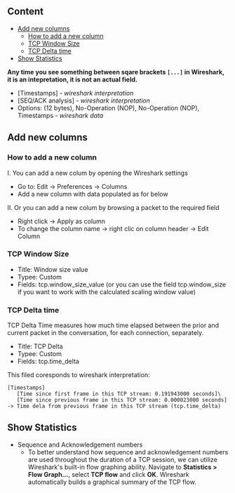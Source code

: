 ## Content
* [Add new columns](#add_new_columns)
  * [How to add a new column](#add_new_column)
  * [TCP Window Size](#add_column_tcp_window_size)
  * [TCP Delta time](#add_column_tcp_delta_time)
 * [Show Statistics](#show_statistics)

**Any time you see something between sqare brackets `[...]` in Wireshark, it is an intepretation, it is not an actual field.**
 * [Timestamps] - _wireshark interpretation_
 * [SEQ/ACK analysis] - _wireshark interpretation_ 
 * Options: (12 bytes), No-Operation (NOP), No-Operation (NOP), Timestamps - _wireshark data_

## Add new columns <a name='add_new_columns'/>
 
### How to add a new column <a name='add_new_column'/>

I. You can add a new colum by opening the Wireshark settings
  * Go to: Edit -> Preferences -> Columns
  * Add a new column with data populated as for below
 
II. Or you can add a new colum by browsing a packet to the required field
  * Right click -> Apply as column
  * To change the column name -> right clic on column header -> Edit Column
 
### TCP Window Size <a name="add_column_tcp_window_size"/>
  * Title: Window size value
  * Typee: Custom 
  * Fields: tcp.window_size_value  (or you can use the field tcp.window_size if you want to work with the calculated scaling window value)

 ### TCP Delta time <a name="add_column_tcp_delta_time"/>
 
 TCP Delta Time measures how much time elapsed between the prior and current packet in the conversation, for each connection, separately.
 
  * Title: TCP Delta
  * Typee: Custom 
  * Fields: tcp.time_delta

This filed coresponds to wireshark interpretation:
```
[Timestamps]
   [Time since first frame in this TCP stream: 0.191943000 seconds]\
   [Time since previous frame in this TCP stream: 0.000023000 seconds] -> Time dela from previous frame in this TCP stream (tcp.time_delta)
```

## Show Statistics <a name="show_statistics"/>
* Sequence and Acknowledgement numbers
  * To better understand how sequence and acknowledgement numbers are used throughout the duration of a TCP session, we can utilize Wireshark's built-in flow graphing ability. Navigate to **Statistics > Flow Graph...**, select **TCP flow** and click **OK**. Wireshark automatically builds a graphical summary of the TCP flow.

